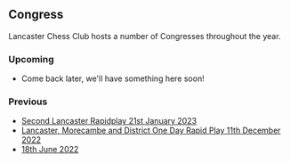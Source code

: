 ## Congress

Lancaster Chess Club hosts a number of Congresses throughout the year.

### Upcoming
- Come back later, we'll have something here soon!

### Previous
- [Second Lancaster Rapidplay 21st January 2023](/congress/20230121.html)
- [Lancaster, Morecambe and District One Day Rapid Play 11th December 2022](/congress/20221211.html)
- [18th June 2022](/congress-20220618.html)
